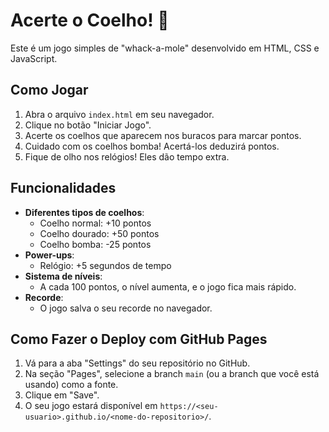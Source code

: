 # Acerte o Coelho! 🐰

Este é um jogo simples de "whack-a-mole" desenvolvido em HTML, CSS e JavaScript.

## Como Jogar

1.  Abra o arquivo `index.html` em seu navegador.
2.  Clique no botão "Iniciar Jogo".
3.  Acerte os coelhos que aparecem nos buracos para marcar pontos.
4.  Cuidado com os coelhos bomba! Acertá-los deduzirá pontos.
5.  Fique de olho nos relógios! Eles dão tempo extra.

## Funcionalidades

*   **Diferentes tipos de coelhos**:
    *   Coelho normal: +10 pontos
    *   Coelho dourado: +50 pontos
    *   Coelho bomba: -25 pontos
*   **Power-ups**:
    *   Relógio: +5 segundos de tempo
*   **Sistema de níveis**:
    *   A cada 100 pontos, o nível aumenta, e o jogo fica mais rápido.
*   **Recorde**:
    *   O jogo salva o seu recorde no navegador.

## Como Fazer o Deploy com GitHub Pages

1.  Vá para a aba "Settings" do seu repositório no GitHub.
2.  Na seção "Pages", selecione a branch `main` (ou a branch que você está usando) como a fonte.
3.  Clique em "Save".
4.  O seu jogo estará disponível em `https://<seu-usuario>.github.io/<nome-do-repositorio>/`.
